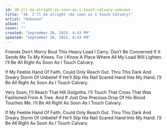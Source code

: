 ```yaml
---
id: 30-ill-be-alright-as-soon-as-i-touch-calvary-unknown
title: "30. I'll be alright (As soon as I touch Calvary)"
artist: "Unknown"
album: ""
cover: ""
created: "September 28, 2025, 4:43 PM"
updated: "September 28, 2025, 4:43 PM"
---
```


Friends Don’t Worry Bout This Heavy Load I Carry. Don’t Be Concerned If It Sends Me To My Knees. For I Know A Place Where All My Load Will Lighten.
I’ll Be All Right As Soon As I Touch Calvary.

If My Feeble Hand Of Faith, Could Only Reach Out. Thru This Dark And Dreary Storm Of Unbelief If He’ll Slip His Nail Scared Hand Into My Hand. I’ll Be All Right As Soon As I Touch Calvary.

Very Soon, I’ll Reach That Hill Golgotha. I’ll Touch That Cross That Was Fashioned From A Tree.
And If Just One Precious Drop Of His Blood Touches Me. I’ll Be All Right As Soon As I Touch Calvary.

If My Feeble Hand Of Faith, Could Only Reach Out. Thru This Dark And Dreary Storm Of Unbelief If He’ll Slip His Nail Scared Hand Into My Hand. I’ll Be All Right As Soon As I Touch Calvary.